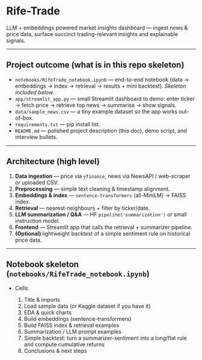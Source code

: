 # Rife-Trade 

LLM + embeddings powered market insights dashboard — ingest news & price data, surface succinct trading-relevant insights and explainable signals.

---

## Project outcome (what is in this repo skeleton)

* `notebooks/RifeTrade_notebook.ipynb` — end-to-end notebook (data → embeddings → index → retrieval → results + mini backtest). *Skeleton included below.*
* `app/streamlit_app.py` — small Streamlit dashboard to demo: enter ticker → fetch price → retrieve top news → summarise → show signals.
* `data/sample_news.csv` — a tiny example dataset so the app works out-of-box.
* `requirements.txt` — pip install list.
* `README.md` — polished project description (this doc), demo script, and interview bullets.

---

## Architecture (high level)

1. **Data ingestion** — price via `yfinance`, news via NewsAPI / web-scraper or uploaded CSV.
2. **Preprocessing** — simple text cleaning & timestamp alignment.
3. **Embeddings & index** — `sentence-transformers` (all-MiniLM) → FAISS index.
4. **Retrieval** — nearest-neighbours + filter by ticker/date.
5. **LLM summarization / Q&A** — HF `pipeline('summarization')` or small instruction model.
6. **Frontend** — Streamlit app that calls the retrieval + summarizer pipeline.
7. **(Optional)** lightweight backtest of a simple sentiment rule on historical price data.

---

## Notebook skeleton (`notebooks/RifeTrade_notebook.ipynb`)

* Cells:

  1. Title & imports
  2. Load sample data (or Kaggle dataset if you have it)
  3. EDA & quick charts
  4. Build embeddings (sentence-transformers)
  5. Build FAISS index & retrieval examples
  6. Summarization / LLM prompt examples
  7. Simple backtest: turn a summarizer-sentiment into a long/flat rule and compute cumulative returns
  8. Conclusions & next steps

